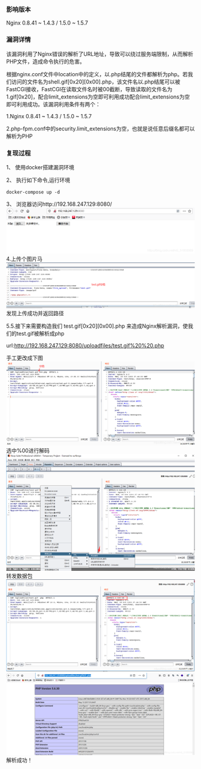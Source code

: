 ### 影响版本 ###
Nginx 0.8.41 ~ 1.4.3 / 1.5.0 ~ 1.5.7
### 漏洞详情 ###
该漏洞利用了Nginx错误的解析了URL地址，导致可以绕过服务端限制，从而解析PHP文件，造成命令执行的危害。

根据nginx.conf文件中location中的定义，以.php结尾的文件都解析为php。若我们访问的文件名为shell.gif[0x20][0x00].php，该文件名以.php结尾可以被FastCGI接收，FastCGI在读取文件名时被00截断，导致读取的文件名为1.gif[0x20]，配合limit_extensions为空即可利用成功配合limit_extensions为空即可利用成功。该漏洞利用条件有两个：

1.Nginx 0.8.41 ~ 1.4.3 / 1.5.0 ~ 1.5.7

2.php-fpm.conf中的security.limit_extensions为空，也就是说任意后缀名都可以解析为PHP

### 复现过程 ###
1、 使用docker搭建漏洞环境

2、 执行如下命令,运行环境

    docker-compose up -d

3、 浏览器访问http://192.168.247.129:8080/
![](Nginx%E6%96%87%E4%BB%B6%E5%90%8D%E9%80%BB%E8%BE%91%E6%BC%8F%E6%B4%9E/20201028141023697.png)
4.上传个图片马
![](Nginx%E6%96%87%E4%BB%B6%E5%90%8D%E9%80%BB%E8%BE%91%E6%BC%8F%E6%B4%9E/20201028155533854.png)
发现上传成功并返回路径

5.5.接下来需要构造我们 test.gif[0x20][0x00].php 来造成Nginx解析漏洞，使我们的test.gif被解析成php

url:http://192.168.247.129:8080/uploadfiles/test.gif%20%20.php

手工更改成下图
![](Nginx%E6%96%87%E4%BB%B6%E5%90%8D%E9%80%BB%E8%BE%91%E6%BC%8F%E6%B4%9E/20201028155943171.png)
选中%00进行解码
![](Nginx%E6%96%87%E4%BB%B6%E5%90%8D%E9%80%BB%E8%BE%91%E6%BC%8F%E6%B4%9E/20201028160130138.png)
转发数据包
![](Nginx%E6%96%87%E4%BB%B6%E5%90%8D%E9%80%BB%E8%BE%91%E6%BC%8F%E6%B4%9E/20201028160251902.png)
![](Nginx%E6%96%87%E4%BB%B6%E5%90%8D%E9%80%BB%E8%BE%91%E6%BC%8F%E6%B4%9E/20201028160307615.png)
解析成功！